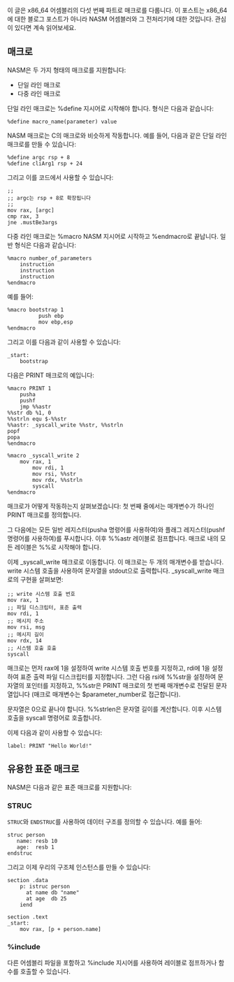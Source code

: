 
이 글은 x86_64 어셈블리의 다섯 번째 파트로 매크로를 다룹니다. 
이 포스트는 x86_64에 대한 블로그 포스트가 아니라 NASM 어셈블러와 그 전처리기에 대한 것입니다. 관심이 있다면 계속 읽어보세요.

## 매크로

NASM은 두 가지 형태의 매크로를 지원합니다:

* 단일 라인 매크로
* 다중 라인 매크로

단일 라인 매크로는 %define 지시어로 시작해야 합니다. 형식은 다음과 같습니다:

```assembly
%define macro_name(parameter) value
```

NASM 매크로는 C의 매크로와 비슷하게 작동합니다. 예를 들어, 다음과 같은 단일 라인 매크로를 만들 수 있습니다:

```assembly
%define argc rsp + 8
%define cliArg1 rsp + 24
```

그리고 이를 코드에서 사용할 수 있습니다:

```assembly
;;
;; argc는 rsp + 8로 확장됩니다
;;
mov rax, [argc]
cmp rax, 3
jne .mustBe3args
```

다중 라인 매크로는 %macro NASM 지시어로 시작하고 %endmacro로 끝납니다. 일반 형식은 다음과 같습니다:

```assembly
%macro number_of_parameters
    instruction
    instruction
    instruction
%endmacro
```

예를 들어:

```assembly
%macro bootstrap 1
          push ebp
          mov ebp,esp
%endmacro
```

그리고 이를 다음과 같이 사용할 수 있습니다:

```assembly
_start:
    bootstrap
```

다음은 PRINT 매크로의 예입니다:

```assembly
%macro PRINT 1
    pusha
    pushf
    jmp %%astr
%%str db %1, 0
%%strln equ $-%%str
%%astr: _syscall_write %%str, %%strln
popf
popa
%endmacro

%macro _syscall_write 2
	mov rax, 1
        mov rdi, 1
        mov rsi, %%str
        mov rdx, %%strln
        syscall
%endmacro
```

매크로가 어떻게 작동하는지 살펴보겠습니다: 
첫 번째 줄에서는 매개변수가 하나인 PRINT 매크로를 정의합니다. 

그 다음에는 모든 일반 레지스터(pusha 명령어를 사용하여)와 플래그 레지스터(pushf 명령어를 사용하여)를 푸시합니다.
이후 %%astr 레이블로 점프합니다. 매크로 내의 모든 레이블은 %%로 시작해야 합니다.

이제 _syscall_write 매크로로 이동합니다. 이 매크로는 두 개의 매개변수를 받습니다.
write 시스템 호출을 사용하여 문자열을 stdout으로 출력합니다. _syscall_write 매크로의 구현을 살펴보면:

```assembly
;; write 시스템 호출 번호
mov rax, 1
;; 파일 디스크립터, 표준 출력
mov rdi, 1
;; 메시지 주소
mov rsi, msg
;; 메시지 길이
mov rdx, 14
;; 시스템 호출 호출
syscall
```

매크로는 먼저 rax에 1을 설정하여 write 시스템 호출 번호를 지정하고, rdi에 1을 설정하여 표준 출력 파일 디스크립터를 지정합니다. 
그런 다음 rsi에 %%str을 설정하여 문자열의 포인터를 지정하고, %%str은 PRINT 매크로의 첫 번째 매개변수로 전달된 문자열입니다 (매크로 매개변수는 $parameter_number로 접근합니다). 

문자열은 0으로 끝나야 합니다. %%strlen은 문자열 길이를 계산합니다. 이후 시스템 호출을 syscall 명령어로 호출합니다.

이제 다음과 같이 사용할 수 있습니다:

```assembly
label: PRINT "Hello World!"
```

## 유용한 표준 매크로

NASM은 다음과 같은 표준 매크로를 지원합니다:

### STRUC

`STRUC`와 `ENDSTRUC`를 사용하여 데이터 구조를 정의할 수 있습니다. 예를 들어:

```assembly
struc person
   name: resb 10
   age:  resb 1
endstruc
```

그리고 이제 우리의 구조체 인스턴스를 만들 수 있습니다:

```assembly
section .data
    p: istruc person
      at name db "name"
      at age  db 25
    iend

section .text
_start:
    mov rax, [p + person.name]
```

### %include

다른 어셈블리 파일을 포함하고 %include 지시어를 사용하여 레이블로 점프하거나 함수를 호출할 수 있습니다.
